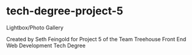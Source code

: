 # tech-degree-project-5
 Lightbox/Photo Gallery

Created by Seth Feingold for Project 5 of the Team Treehouse Front End Web Development Tech Degree